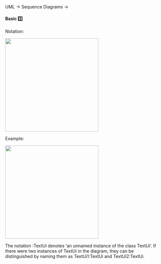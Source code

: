 <link rel="stylesheet" href="{{baseUrl}}/css/textbook.css">

<div class="website-content">

<div id="path">UML &rarr; Sequence Diagrams &rarr;</div>

<div id="title">

#### Basic :one:

</div>

<div id="body">

Notation:

<img src="{{baseUrl}}/uml/sequenceDiagrams/basic/images/notation.png" height="300" />
<p/>

<tip-box>

Example:

<img src="{{baseUrl}}/uml/sequenceDiagrams/basic/images/playerText.png" height="300" />
<p/>

The notation :TextUi denotes ‘an unnamed instance of the class TextUi’. If there were two instances of TextUi in the diagram,
they can be distinguished by naming them as TextUi1:TextUi and TextUi2:TextUi.

</tip-box>

</div>

<div id="extras">
<div>

</div>
